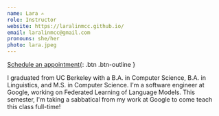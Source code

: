 ```yaml
---
name: Lara ✍️
role: Instructor
website: https://laralinmcc.github.io/
email: laralinmcc@gmail.com
pronouns: she/her
photo: lara.jpeg
---
```


[Schedule an appointment](https://calendly.com/laralinmcc){: .btn .btn-outline }

I graduated from UC Berkeley with a B.A. in Computer Science, B.A. in Linguistics, and M.S. in Computer Science. I'm a software engineer at Google, working on Federated Learning of Language Models. This semester, I'm taking a sabbatical from my work at Google to come teach this class full-time! 